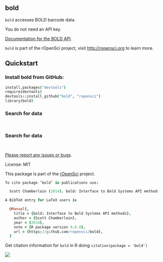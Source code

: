 bold
------

`bold` accesses BOLD barcode data. 

You do not need an API key. 

[Documentation for the BOLD API](http://www.boldsystems.org/index.php/resources/api).

`bold` is part of the rOpenSci project, visit http://ropensci.org to learn more.

## Quickstart 

### Install bold from GitHub:

```coffee 
install.packages("devtools")
require(devtools)
devtools::install_github("bold", "ropensci")
library(bold)
```

### Search for data

```coffee

```

```coffee

```

### Search for data

```coffee

```

```coffee

```


[Please report any issues or bugs](https://github.com/ropensci/bold/issues).

License: MIT

This package is part of the [rOpenSci](http://ropensci.org/packages) project.

```coffee
To cite package ‘bold’ in publications use:

  Scott Chamberlain (2014). bold: Interface to Bold Systems API methods. R package version 0.0.8. https://github.com/ropensci/bold

A BibTeX entry for LaTeX users is

  @Manual{,
    title = {bold: Interface to Bold Systems API methods},
    author = {Scott Chamberlain},
    year = {2014},
    note = {R package version 0.0.8},
    url = {https://github.com/ropensci/bold},
  }

```

Get citation information for `bold` in R doing `citation(package = 'bold')`

[![](http://ropensci.org/public_images/github_footer.png)](http://ropensci.org)